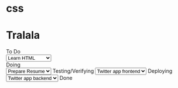 # css
<html>
    <head>
        <title>CSS-HTML</title>
    </head>
    <body>
        <h1>Tralala</h1>
        <form>
            <div>
                <label id="to-do" name="to-do">To Do</label>
                </br>
                <select>
                    <option>Learn HTML</option>
                    <option>Learn CSS</option>
                    <option>Learn JavaScript</option>
                </select>
            </div>
            <span>
                <label id="doing" name="doing">Doing</label>
                </br>
                <select>
                    <option>Prepare Resume</option>
                    <textarea name="enter title">Enter a title for this card</textarea>
                </select>
            </span>
            <span>
                <label id="testing/verifying" name="testing/verifying">Testing/Verifying</label>
                <select>
                    <option>Twitter app frontend</option>
                </select>
            </span>
            <span>
                <label id="deploying" name="deploying">Deploying</label>
                <select>
                    <option>Twitter app backend</option>
                </select>
            </span>
            <span>
                <label id="done" name="done">Done</label>
            </span>
      </form>
     </body>
    </html>
     
     
    
    
              
            
        
         
            
    
